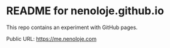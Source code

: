 # README for nenoloje.github.io

This repo contains an experiment with GitHub pages.

Public URL: https://me.nenoloje.com
